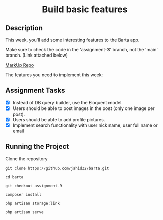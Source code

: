 <h1 align="center">Build basic features</h1>

## Description
This week, you'll add some interesting features to the Barta app.

Make sure to check the code in the 'assignment-3' branch, not the 'main' branch. (Link attached below)

[MarkUp Repo](https://github.com/alnahian2003/barta-template/tree/assignment-3?authuser=0)


The features you need to implement this week:

## Assignment Tasks

- [x] Instead of DB query builder, use the Eloquent model.
- [x] Users should be able to post images in the post (only one image per post).
- [x] Users should be able to add profile pictures.
- [x] Implement search functionality with user nick name, user full name or email

## Running the Project

Clone the repository 
```
git clone https://github.com/jahid32/barta.git 

cd barta

git checkout assignment-9

composer install

php artisan storage:link

php artisan serve
```



